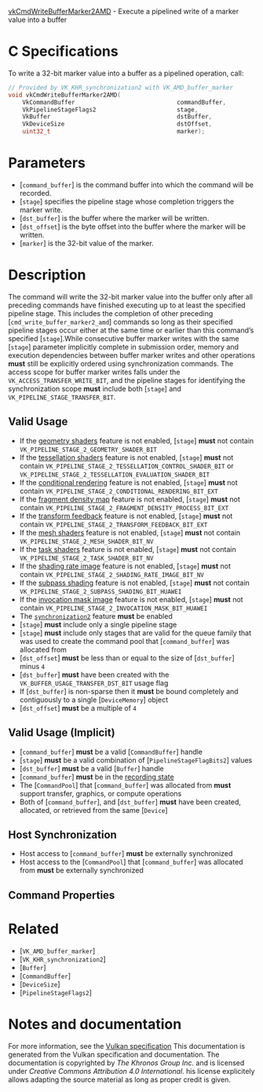 [vkCmdWriteBufferMarker2AMD](https://www.khronos.org/registry/vulkan/specs/1.3-extensions/man/html/vkCmdWriteBufferMarker2AMD.html) - Execute a pipelined write of a marker value into a buffer

# C Specifications
To write a 32-bit marker value into a buffer as a pipelined operation, call:
```c
// Provided by VK_KHR_synchronization2 with VK_AMD_buffer_marker
void vkCmdWriteBufferMarker2AMD(
    VkCommandBuffer                             commandBuffer,
    VkPipelineStageFlags2                       stage,
    VkBuffer                                    dstBuffer,
    VkDeviceSize                                dstOffset,
    uint32_t                                    marker);
```

# Parameters
- [`command_buffer`] is the command buffer into which the command will be recorded.
- [`stage`] specifies the pipeline stage whose completion triggers the marker write.
- [`dst_buffer`] is the buffer where the marker will be written.
- [`dst_offset`] is the byte offset into the buffer where the marker will be written.
- [`marker`] is the 32-bit value of the marker.

# Description
The command will write the 32-bit marker value into the buffer only after
all preceding commands have finished executing up to at least the specified
pipeline stage.
This includes the completion of other preceding
[`cmd_write_buffer_marker2_amd`] commands so long as their specified
pipeline stages occur either at the same time or earlier than this command’s
specified [`stage`].While consecutive buffer marker writes with the same [`stage`] parameter
implicitly complete in submission order, memory and execution dependencies
between buffer marker writes and other operations  **must**  still be explicitly
ordered using synchronization commands.
The access scope for buffer marker writes falls under the
`VK_ACCESS_TRANSFER_WRITE_BIT`, and the pipeline stages for identifying
the synchronization scope  **must**  include both [`stage`] and
`VK_PIPELINE_STAGE_TRANSFER_BIT`.
## Valid Usage
-    If the [geometry shaders](https://www.khronos.org/registry/vulkan/specs/1.2-extensions/html/vkspec.html#features-geometryShader) feature is not enabled, [`stage`] **must**  not contain `VK_PIPELINE_STAGE_2_GEOMETRY_SHADER_BIT`
-    If the [tessellation shaders](https://www.khronos.org/registry/vulkan/specs/1.2-extensions/html/vkspec.html#features-tessellationShader) feature is not enabled, [`stage`] **must**  not contain `VK_PIPELINE_STAGE_2_TESSELLATION_CONTROL_SHADER_BIT` or `VK_PIPELINE_STAGE_2_TESSELLATION_EVALUATION_SHADER_BIT`
-    If the [conditional rendering](https://www.khronos.org/registry/vulkan/specs/1.2-extensions/html/vkspec.html#features-conditionalRendering) feature is not enabled, [`stage`] **must**  not contain `VK_PIPELINE_STAGE_2_CONDITIONAL_RENDERING_BIT_EXT`
-    If the [fragment density map](https://www.khronos.org/registry/vulkan/specs/1.2-extensions/html/vkspec.html#features-fragmentDensityMap) feature is not enabled, [`stage`] **must**  not contain `VK_PIPELINE_STAGE_2_FRAGMENT_DENSITY_PROCESS_BIT_EXT`
-    If the [transform feedback](https://www.khronos.org/registry/vulkan/specs/1.2-extensions/html/vkspec.html#features-transformFeedback) feature is not enabled, [`stage`] **must**  not contain `VK_PIPELINE_STAGE_2_TRANSFORM_FEEDBACK_BIT_EXT`
-    If the [mesh shaders](https://www.khronos.org/registry/vulkan/specs/1.2-extensions/html/vkspec.html#features-meshShader) feature is not enabled, [`stage`] **must**  not contain `VK_PIPELINE_STAGE_2_MESH_SHADER_BIT_NV`
-    If the [task shaders](https://www.khronos.org/registry/vulkan/specs/1.2-extensions/html/vkspec.html#features-taskShader) feature is not enabled, [`stage`] **must**  not contain `VK_PIPELINE_STAGE_2_TASK_SHADER_BIT_NV`
-    If the [shading rate image](https://www.khronos.org/registry/vulkan/specs/1.2-extensions/html/vkspec.html#features-shadingRateImage) feature is not enabled, [`stage`] **must**  not contain `VK_PIPELINE_STAGE_2_SHADING_RATE_IMAGE_BIT_NV`
-    If the [subpass shading](https://www.khronos.org/registry/vulkan/specs/1.2-extensions/html/vkspec.html#features-subpassShading) feature is not enabled, [`stage`] **must**  not contain `VK_PIPELINE_STAGE_2_SUBPASS_SHADING_BIT_HUAWEI`
-    If the [invocation mask image](https://www.khronos.org/registry/vulkan/specs/1.2-extensions/html/vkspec.html#features-invocationMask) feature is not enabled, [`stage`] **must**  not contain `VK_PIPELINE_STAGE_2_INVOCATION_MASK_BIT_HUAWEI`
-    The [`synchronization2`](https://www.khronos.org/registry/vulkan/specs/1.3-extensions/html/vkspec.html#features-synchronization2) feature  **must**  be enabled
-  [`stage`] **must**  include only a single pipeline stage
-  [`stage`] **must**  include only stages that are valid for the queue family that was used to create the command pool that [`command_buffer`] was allocated from
-  [`dst_offset`] **must**  be less than or equal to the size of [`dst_buffer`] minus `4`
-  [`dst_buffer`] **must**  have been created with the `VK_BUFFER_USAGE_TRANSFER_DST_BIT` usage flag
-    If [`dst_buffer`] is non-sparse then it  **must**  be bound completely and contiguously to a single [`DeviceMemory`] object
-  [`dst_offset`] **must**  be a multiple of `4`

## Valid Usage (Implicit)
-  [`command_buffer`] **must**  be a valid [`CommandBuffer`] handle
-  [`stage`] **must**  be a valid combination of [`PipelineStageFlagBits2`] values
-  [`dst_buffer`] **must**  be a valid [`Buffer`] handle
-  [`command_buffer`] **must**  be in the [recording state]()
-    The [`CommandPool`] that [`command_buffer`] was allocated from  **must**  support transfer, graphics, or compute operations
-    Both of [`command_buffer`], and [`dst_buffer`] **must**  have been created, allocated, or retrieved from the same [`Device`]

## Host Synchronization
- Host access to [`command_buffer`] **must**  be externally synchronized
- Host access to the [`CommandPool`] that [`command_buffer`] was allocated from  **must**  be externally synchronized

## Command Properties

# Related
- [`VK_AMD_buffer_marker`]
- [`VK_KHR_synchronization2`]
- [`Buffer`]
- [`CommandBuffer`]
- [`DeviceSize`]
- [`PipelineStageFlags2`]

# Notes and documentation
For more information, see the [Vulkan specification](https://www.khronos.org/registry/vulkan/specs/1.3-extensions/html/vkspec.html)
This documentation is generated from the Vulkan specification and documentation.
The documentation is copyrighted by *The Khronos Group Inc.* and is licensed under *Creative Commons Attribution 4.0 International*.
his license explicitely allows adapting the source material as long as proper credit is given.
        